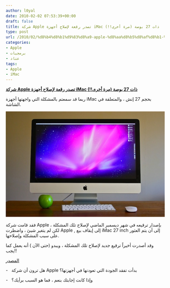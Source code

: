 ```yaml
---
author: l0yal
date: 2010-02-02 07:53:39+00:00
draft: false
title: شركة Apple تصدر رقعة لإصلاح أجهزة iMac ذات 27 بوصة (مرة أخرى!!)
type: post
url: /2010/02/%d8%b4%d8%b1%d9%83%d8%a9-apple-%d8%aa%d8%b5%d8%af%d8%b1-%d8%b1%d9%82%d8%b9%d8%a9-%d9%84%d8%a5%d8%b5%d9%84%d8%a7%d8%ad-%d8%a3%d8%ac%d9%87%d8%b2%d8%a9-imac-%d8%b0%d8%a7%d8%aa-27-%d8%a8%d9%88%d8%b5%d8%a9/
categories:
- Apple
- برمجيات
- عتاد
tags:
- Apple
- iMac
---
```


[**شركة Apple تصدر رقعة لإصلاح أجهزة iMac ذات 27 بوصة (مرة أخرى!!)**](https://www.it-scoop.com/2010/02/%d8%b4%d8%b1%d9%83%d8%a9-apple-%d8%aa%d8%b5%d8%af%d8%b1-%d8%b1%d9%82%d8%b9%d8%a9-%d9%84%d8%a5%d8%b5%d9%84%d8%a7%d8%ad-%d8%a3%d8%ac%d9%87%d8%b2%d8%a9-imac-%d8%b0%d8%a7%d8%aa-27-%d8%a8%d9%88%d8%b5%d8%a9/)


ربما قد سمعتم بالمشكلة التي واجهتها أجهزة iMac بحجم 27 إنش ، والمتعلقة في الشاشة.

[![](27inch.jpg)
](https://www.it-scoop.com/2010/02/%d8%b4%d8%b1%d9%83%d8%a9-apple-%d8%aa%d8%b5%d8%af%d8%b1-%d8%b1%d9%82%d8%b9%d8%a9-%d9%84%d8%a5%d8%b5%d9%84%d8%a7%d8%ad-%d8%a3%d8%ac%d9%87%d8%b2%d8%a9-imac-%d8%b0%d8%a7%d8%aa-27-%d8%a8%d9%88%d8%b5%d8%a9/)

فقد قامت شركة Apple بإصدار ترقيعه في شهر ديسمبر الماضي لإصلاح تلك المشكلة ، لكن لم يتغير شيئ ، واضطرت Apple , إلى إيقاف بيع iMac 27 inch إلى أن يتم العثور على سبب المشكلة وإصلاحها.

وقد أصدرت أخيراً ترقيع جديد لإصلاح تلك المشكلة ، ويبدو (حتى الآن ) أنه يعمل كما يجب!!

[المصدر](http://www.techcrunch.com/2010/02/01/apple-imac-27-inch-screen-fix/)

-   هل ترون أن شركة Apple بدأت تفقد الجودة التي تعودنها في أجهزتها؟

-   وإذا كانت إجابتك بنعم ، فما هو السبب برأيك؟

